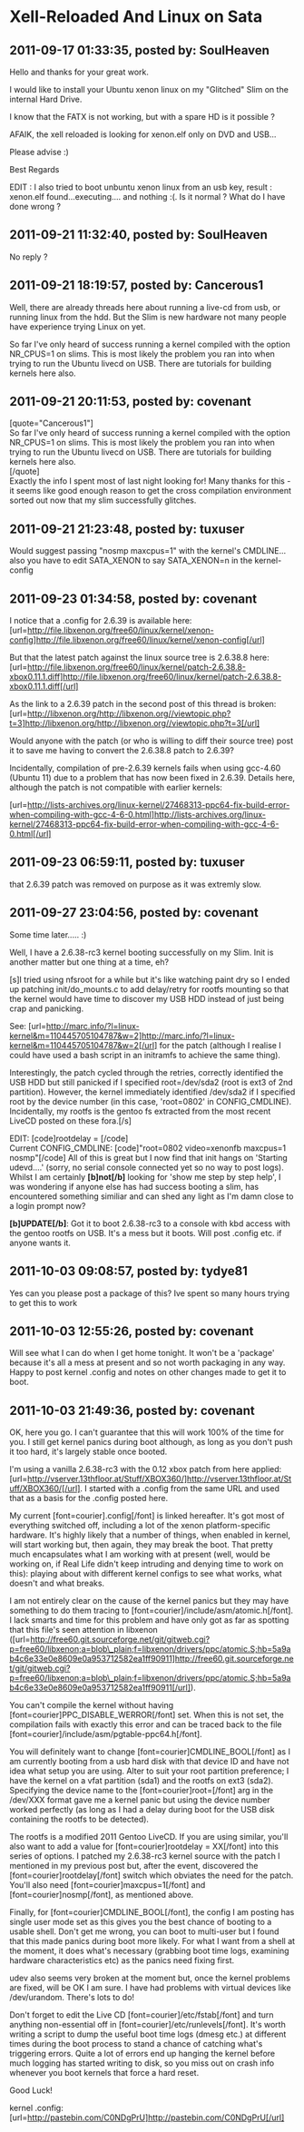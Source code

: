 # Xell-Reloaded And Linux on Sata

## 2011-09-17 01:33:35, posted by: SoulHeaven

Hello and thanks for your great work.  
   
 I would like to install your Ubuntu xenon linux on my "Glitched" Slim on the internal Hard Drive.  
   
 I know that the FATX is not working, but with a spare HD is it possible ?  
   
 AFAIK, the xell reloaded is looking for xenon.elf only on DVD and USB...  
   
 Please advise :)  
   
 Best Regards  
   
 EDIT : I also tried to boot unbuntu xenon linux from an usb key, result : xenon.elf found...executing.... and nothing :(. Is it normal ? What do I have done wrong ?

## 2011-09-21 11:32:40, posted by: SoulHeaven

No reply ?

## 2011-09-21 18:19:57, posted by: Cancerous1

Well, there are already threads here about running a live-cd from usb, or running linux from the hdd. But the Slim is new hardware not many people have experience trying Linux on yet.   
   
 So far I've only heard of success running a kernel compiled with the option NR\_CPUS=1 on slims. This is most likely the problem you ran into when trying to run the Ubuntu livecd on USB. There are tutorials for building kernels here also.

## 2011-09-21 20:11:53, posted by: covenant

[quote="Cancerous1"]  
 So far I've only heard of success running a kernel compiled with the option NR\_CPUS=1 on slims. This is most likely the problem you ran into when trying to run the Ubuntu livecd on USB. There are tutorials for building kernels here also.  
 [/quote]  
 Exactly the info I spent most of last night looking for! Many thanks for this - it seems like good enough reason to get the cross compilation environment sorted out now that my slim successfully glitches.

## 2011-09-21 21:23:48, posted by: tuxuser

Would suggest passing "nosmp maxcpus=1" with the kernel's CMDLINE... also you have to edit SATA\_XENON to say SATA\_XENON=n in the kernel-config

## 2011-09-23 01:34:58, posted by: covenant

I notice that a .config for 2.6.39 is available here:  
 [url=http://file.libxenon.org/free60/linux/kernel/xenon-config]http://file.libxenon.org/free60/linux/kernel/xenon-config[/url]  
   
 But that the latest patch against the linux source tree is 2.6.38.8 here:  
 [url=http://file.libxenon.org/free60/linux/kernel/patch-2.6.38.8-xbox0.11.1.diff]http://file.libxenon.org/free60/linux/kernel/patch-2.6.38.8-xbox0.11.1.diff[/url]  
   
 As the link to a 2.6.39 patch in the second post of this thread is broken:  
 [url=http://libxenon.org/http://libxenon.org//viewtopic.php?t=3]http://libxenon.org/http://libxenon.org//viewtopic.php?t=3[/url]  
   
 Would anyone with the patch (or who is willing to diff their source tree) post it to save me having to convert the 2.6.38.8 patch to 2.6.39?   
   
 Incidentally, compilation of pre-2.6.39 kernels fails when using gcc-4.60 (Ubuntu 11) due to a problem that has now been fixed in 2.6.39. Details here, although the patch is not compatible with earlier kernels:  
   
 [url=http://lists-archives.org/linux-kernel/27468313-ppc64-fix-build-error-when-compiling-with-gcc-4-6-0.html]http://lists-archives.org/linux-kernel/27468313-ppc64-fix-build-error-when-compiling-with-gcc-4-6-0.html[/url]

## 2011-09-23 06:59:11, posted by: tuxuser

that 2.6.39 patch was removed on purpose as it was extremly slow.

## 2011-09-27 23:04:56, posted by: covenant

Some time later..... :)  
   
 Well, I have a 2.6.38-rc3 kernel booting successfully on my Slim. Init is another matter but one thing at a time, eh?   
   
 [s]I tried using nfsroot for a while but it's like watching paint dry so I ended up patching init/do\_mounts.c to add delay/retry for rootfs mounting so that the kernel would have time to discover my USB HDD instead of just being crap and panicking.   
   
 See: [url=http://marc.info/?l=linux-kernel&m=110445705104787&w=2]http://marc.info/?l=linux-kernel&m=110445705104787&w=2[/url] for the patch (although I realise I could have used a bash script in an initramfs to achieve the same thing).   
   
 Interestingly, the patch cycled through the retries, correctly identified the USB HDD but still panicked if I specified root=/dev/sda2 (root is ext3 of 2nd partition). However, the kernel immediately identified /dev/sda2 if I specified root by the device number (in this case, 'root=0802' in CONFIG\_CMDLINE). Incidentally, my rootfs is the gentoo fs extracted from the most recent LiveCD posted on these fora.[/s]  
   
 EDIT: <facepalm> [code]rootdelay = [/code]   
 Current CONFIG\_CMDLINE: [code]"root=0802 video=xenonfb maxcpus=1 nosmp"[/code] All of this is great but I now find that init hangs on 'Starting udevd....' (sorry, no serial console connected yet so no way to post logs). Whilst I am certainly **[b]not[/b]** looking for 'show me step by step help', I was wondering if anyone else has had success booting a slim, has encountered something similiar and can shed any light as I'm damn close to a login prompt now?  
   
 **[b]UPDATE[/b]**: Got it to boot 2.6.38-rc3 to a console with kbd access with the gentoo rootfs on USB. It's a mess but it boots. Will post .config etc. if anyone wants it.

## 2011-10-03 09:08:57, posted by: tydye81

Yes can you please post a package of this? Ive spent so many hours trying to get this to work

## 2011-10-03 12:55:26, posted by: covenant

Will see what I can do when I get home tonight. It won't be a 'package' because it's all a mess at present and so not worth packaging in any way. Happy to post kernel .config and notes on other changes made to get it to boot.

## 2011-10-03 21:49:36, posted by: covenant

OK, here you go. I can't guarantee that this will work 100% of the time for you. I still get kernel panics during boot although, as long as you don't push it too hard, it's largely stable once booted.  
   
 I'm using a vanilla 2.6.38-rc3 with the 0.12 xbox patch from here applied: [url=http://vserver.13thfloor.at/Stuff/XBOX360/]http://vserver.13thfloor.at/Stuff/XBOX360/[/url]. I started with a .config from the same URL and used that as a basis for the .config posted here.  
   
 My current [font=courier].config[/font] is linked hereafter. It's got most of everything switched off, including a lot of the xenon platform-specific hardware. It's highly likely that a number of things, when enabled in kernel, will start working but, then again, they may break the boot. That pretty much encapsulates what I am working with at present (well, would be working on, if Real Life didn't keep intruding and denying time to work on this): playing about with different kernel configs to see what works, what doesn't and what breaks.  
   
 I am not entirely clear on the cause of the kernel panics but they may have something to do them tracing to [font=courier]/include/asm/atomic.h[/font]. I lack smarts and time for this problem and have only got as far as spotting that this file's seen attention in libxenon ([url=http://free60.git.sourceforge.net/git/gitweb.cgi?p=free60/libxenon;a=blob\_plain;f=libxenon/drivers/ppc/atomic.S;hb=5a9ab4c6e33e0e8609e0a953712582ea1ff90911]http://free60.git.sourceforge.net/git/gitweb.cgi?p=free60/libxenon;a=blob\_plain;f=libxenon/drivers/ppc/atomic.S;hb=5a9ab4c6e33e0e8609e0a953712582ea1ff90911[/url]).   
   
 You can't compile the kernel without having [font=courier]PPC\_DISABLE\_WERROR[/font] set. When this is not set, the compilation fails with exactly this error and can be traced back to the file [font=courier]/include/asm/pgtable-ppc64.h[/font].  
   
 You will definitely want to change [font=courier]CMDLINE\_BOOL[/font] as I am currently booting from a usb hard disk with that device ID and have not idea what setup you are using. Alter to suit your root partition preference; I have the kernel on a vfat partition (sda1) and the rootfs on ext3 (sda2). Specifying the device name to the [font=courier]root=[/font] arg in the /dev/XXX format gave me a kernel panic but using the device number worked perfectly (as long as I had a delay during boot for the USB disk containing the rootfs to be detected).  
   
 The rootfs is a modified 2011 Gentoo LiveCD. If you are using similar, you'll also want to add a value for [font=courier]rootdelay = XX[/font] into this series of options. I patched my 2.6.38-rc3 kernel source with the patch I mentioned in my previous post but, after the event, discovered the [font=courier]rootdelay[/font] switch which obviates the need for the patch. You'll also need [font=courier]maxcpus=1[/font] and [font=courier]nosmp[/font], as mentioned above.   
   
 Finally, for [font=courier]CMDLINE\_BOOL[/font], the config I am posting has single user mode set as this gives you the best chance of booting to a usable shell. Don't get me wrong, you can boot to multi-user but I found that this made panics during boot more likely. For what I want from a shell at the moment, it does what's necessary (grabbing boot time logs, examining hardware characteristics etc) as the panics need fixing first.   
   
 udev also seems very broken at the moment but, once the kernel problems are fixed, will be OK I am sure. I have had problems with virtual devices like /dev/urandom. There's lots to do!  
   
 Don't forget to edit the Live CD [font=courier]/etc/fstab[/font] and turn anything non-essential off in [font=courier]/etc/runlevels[/font]. It's worth writing a script to dump the useful boot time logs (dmesg etc.) at different times during the boot process to stand a chance of catching what's triggering errors. Quite a lot of errors end up hanging the kernel before much logging has started writing to disk, so you miss out on crash info whenever you boot kernels that force a hard reset.   
   
 Good Luck!  
   
 kernel .config: [url=http://pastebin.com/C0NDgPrU]http://pastebin.com/C0NDgPrU[/url]